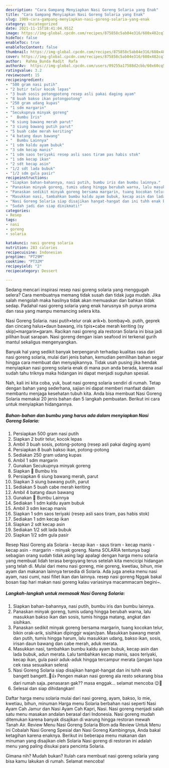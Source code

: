 ```yaml
---
description: "Cara Gampang Menyiapkan Nasi Goreng Solaria yang Enak"
title: "Cara Gampang Menyiapkan Nasi Goreng Solaria yang Enak"
slug: 1909-cara-gampang-menyiapkan-nasi-goreng-solaria-yang-enak
category: Uncategorized
date: 2021-11-15T18:41:04.951Z
image: https://img-global.cpcdn.com/recipes/875858c5ab04e316/680x482cq70/nasi-goreng-solaria-foto-resep-utama.jpg
hideToc: false
enableToc: true
enableTocContent: false
thumbnail: https://img-global.cpcdn.com/recipes/875858c5ab04e316/680x482cq70/nasi-goreng-solaria-foto-resep-utama.jpg
cover: https://img-global.cpcdn.com/recipes/875858c5ab04e316/680x482cq70/nasi-goreng-solaria-foto-resep-utama.jpg
author:  Rahma_Bunda Radit  Rafa
authorAv:  https://img-global.cpcdn.com/users/09255a17588d2cbb/60x60cq50/avatar.jpg
ratingvalue: 3.2
reviewcount: 15
recipeingredient:
- "500 gram nasi putih"
- "2 butir telur kocok lepas"
- "3 buah sosis potongpotong resep asli pakai daging ayam"
- "8 buah bakso ikan potongpotong"
- "250 gram udang kupas"
- "1 sdm margarin"
- "Secukupnya minyak goreng"
- "  Bumbu Iris"
- "6 siung bawang merah parut"
- "3 siung bawang putih parut"
- "5 buah cabe merah keriting"
- "4 batang daun bawang"
- "  Bumbu Lainnya"
- "1 sdm kaldu ayam bubuk"
- "3 sdm kecap manis"
- "1 sdm saos teriyaki resep asli saos tiram pas habis stok"
- "1 sdm kecap ikan"
- "2 sdt kecap asin"
- "1/2 sdt lada bubuk"
- "1/2 sdm gula pasir"
recipeinstructions:
- "Siapkan bahan-bahannya, nasi putih, bumbu iris dan bumbu lainnya."
- "Panaskan minyak goreng, tumis udang hingga berubah warna, lalu masukkan bakso ikan dan sosis, tumis hingga matang, angkat dan sisihkan."
- "Panaskan sedikit minyak goreng bersama margarin, tuang kocokan telur, bikin orak-arik, sisihkan dipinggir wajan/pan. Masukkan bawang merah dan putih, tumis hingga harum, lalu masukkan udang, bakso ikan, sosis, irisan daun bawang dan cabe merah, aduk merata."
- "Masukkan nasi, tambahkan bumbu kaldu ayam bubuk, kecap asin dan lada bubuk, adun merata. Lalu tambahkan kecap manis, saos teriyaki, kecap ikan, gula pasir aduk-aduk hingga tercampur merata (jangan lupa cek rasa sesuaikan selera)"
- "Nasi Goreng Solaria siap disajikan hangat-hangat dan ini tuhh enak bangett bangett..🤤👍  Pengen makan nasi goreng ala resto sekarang bisa dari rumah saja..penasaran gak?? masa enggak... selamat mencoba 😉🤗"
- "Sudah jadi dan siap dinikmati!"
categories:
- Resep
tags:
- nasi
- goreng
- solaria

katakunci: nasi goreng solaria 
nutrition: 283 calories
recipecuisine: Indonesian
preptime: "PT29M"
cooktime: "PT32M"
recipeyield: "2"
recipecategory: Dessert

---
```



Sedang mencari inspirasi resep nasi goreng solaria yang menggugah selera? Cara membuatnya memang tidak susah dan tidak juga mudah. Jika salah mengolah maka hasilnya tidak akan memuaskan dan bahkan tidak sedap. Padahal nasi goreng solaria yang enak harusnya sih punya aroma dan rasa yang mampu memancing selera kita.


Nasi Goreng Solaria. nasi putih•telur orak arik•b. bombay•b. putih, geprek dan cincang halus•daun bawang, iris tipis•cabe merah keriting (sy skip)•margarin•garam. Racikan nasi goreng ala restoran Solaria ini bisa jadi pilihan buat sarapan. Nasi goreng dengan isian seafood ini terkenal gurih mantul sekaligus mengenyangkan.

Banyak hal yang sedikit banyak berpengaruh terhadap kualitas rasa dari nasi goreng solaria, mulai dari jenis bahan, kemudian pemilihan bahan segar hingga cara membuat dan menyajikannya. Tidak usah pusing jika hendak menyiapkan nasi goreng solaria enak di mana pun anda berada, karena asal sudah tahu triknya maka hidangan ini dapat menjadi suguhan spesial.


Nah, kali ini kita coba, yuk, buat nasi goreng solaria sendiri di rumah. Tetap dengan bahan yang sederhana, sajian ini dapat memberi manfaat dalam membantu menjaga kesehatan tubuh kita. Anda bisa membuat Nasi Goreng Solaria memakai 20 jenis bahan dan 5 langkah pembuatan. Berikut ini cara untuk menyiapkan hidangannya.

<!--inarticleads1-->

##### Bahan-bahan dan bumbu yang harus ada dalam menyiapkan Nasi Goreng Solaria:

1. Persiapkan 500 gram nasi putih
1. Siapkan 2 butir telur, kocok lepas
1. Ambil 3 buah sosis, potong-potong (resep asli pakai daging ayam)
1. Persiapkan 8 buah bakso ikan, potong-potong
1. Sediakan 250 gram udang kupas
1. Ambil 1 sdm margarin
1. Gunakan Secukupnya minyak goreng
1. Siapkan  🍄 Bumbu Iris
1. Persiapkan 6 siung bawang merah, parut
1. Siapkan 3 siung bawang putih, parut
1. Sediakan 5 buah cabe merah keriting
1. Ambil 4 batang daun bawang
1. Gunakan  🍄 Bumbu Lainnya
1. Sediakan 1 sdm kaldu ayam bubuk
1. Ambil 3 sdm kecap manis
1. Siapkan 1 sdm saos teriyaki (resep asli saos tiram, pas habis stok)
1. Sediakan 1 sdm kecap ikan
1. Siapkan 2 sdt kecap asin
1. Sediakan 1/2 sdt lada bubuk
1. Siapkan 1/2 sdm gula pasir


Resep Nasi Goreng ala Solaria - kecap ikan - saus tiram - kecap manis - kecap asin - margarin - minyak goreng. Nama SOLARIA tentunya bagi sebagian orang sudah tidak asing lagi apalagi dengan harga menu solaria yang membuat lidah terasa bergoyang terus setelah kita mencicipi hidangan yang telah di. Mulai dari menu nasi goreng, mie goreng, kwetiau, bihun, mie ayam dan makanan lainnya tersedia di Solaria. Ada juga aneka menu nasi ayam, nasi cumi, nasi fillet ikan dan lainnya. resep nasi goreng Nggak bakal bosan tiap hari makan nasi goreng kalau variasinya macammacam begini~. 

<!--inarticleads2-->

##### Langkah-langkah untuk memasak Nasi Goreng Solaria:

1. Siapkan bahan-bahannya, nasi putih, bumbu iris dan bumbu lainnya.
1. Panaskan minyak goreng, tumis udang hingga berubah warna, lalu masukkan bakso ikan dan sosis, tumis hingga matang, angkat dan sisihkan.
1. Panaskan sedikit minyak goreng bersama margarin, tuang kocokan telur, bikin orak-arik, sisihkan dipinggir wajan/pan. Masukkan bawang merah dan putih, tumis hingga harum, lalu masukkan udang, bakso ikan, sosis, irisan daun bawang dan cabe merah, aduk merata.
1. Masukkan nasi, tambahkan bumbu kaldu ayam bubuk, kecap asin dan lada bubuk, adun merata. Lalu tambahkan kecap manis, saos teriyaki, kecap ikan, gula pasir aduk-aduk hingga tercampur merata (jangan lupa cek rasa sesuaikan selera)
1. Nasi Goreng Solaria siap disajikan hangat-hangat dan ini tuhh enak bangett bangett..🤤👍  Pengen makan nasi goreng ala resto sekarang bisa dari rumah saja..penasaran gak?? masa enggak... selamat mencoba 😉🤗
1. Selesai dan siap dihidangkan!

Daftar harga menu solaria mulai dari nasi goreng, ayam, bakso, lo mie, kwetiau, bihun, minuman Harga menu Solaria berbahan nasi seperti Nasi Ayam Cah Jamur dan Nasi Ayam Cah Kapri, Nasi. Nasi goreng menjadi salah satu menu masakan andalan berasal dari Indonesia. Nasi goreng mudah ditemukan karena banyak disajikan di warung hingga restoran mewah Tanah Air. Review Menu Nasi Goreng Solaria Blom ada Review Untuk Menu ini Cobalah Nasi Goreng Spesial dan Nasi Goreng Kambingnya, Anda bakal ketagihan karena enaknya. Berikut ini beberapa menu makanan dan minuman yang disajikan oleh Solaria Nasi goreng di restoran ini adalah menu yang paling disukai para pencinta Solaria. 

Gimana nih? Mudah bukan? Itulah cara membuat nasi goreng solaria yang bisa kamu lakukan di rumah. Selamat mencoba!
